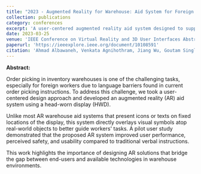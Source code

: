 ```yaml
---
title: "2023 - Augmented Reality for Warehouse: Aid System for Foreign Workers"
collection: publications
category: conferences
excerpt: 'A user-centered augmented reality aid system designed to support foreign warehouse workers by overlaying intuitive visual symbols directly on real-world objects, improving performance, safety, and usability compared to verbal instructions.'
date: 2023-03-25
venue: 'IEEE Conference on Virtual Reality and 3D User Interfaces Abstracts and Workshops (VRW)'
paperurl: 'https://ieeexplore.ieee.org/document/10108591'
citation: 'Ahmad Albawaneh, Venkata Agnihothram, Jiang Wu, Goutam Singla, and Hyungil Kim. (2023). <i>Augmented Reality for Warehouse: Aid System for Foreign Workers</i>. In <i>2023 IEEE Conference on Virtual Reality and 3D User Interfaces Abstracts and Workshops (VRW)</i>, pp. 432–433. IEEE.'
---
```


**Abstract:**

Order picking in inventory warehouses is one of the challenging tasks, especially for foreign workers due to language barriers found in current order picking instructions. To address this challenge, we took a user-centered design approach and developed an augmented reality (AR) aid system using a head-worn display (HWD). 

Unlike most AR warehouse aid systems that present icons or texts on fixed locations of the display, this system directly overlays visual symbols atop real-world objects to better guide workers' tasks. A pilot user study demonstrated that the proposed AR system improved user performance, perceived safety, and usability compared to traditional verbal instructions.

This work highlights the importance of designing AR solutions that bridge the gap between end-users and available technologies in warehouse environments.
